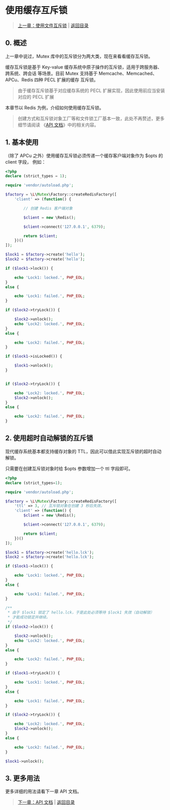 # 使用缓存互斥锁

> [上一章：使用文件互斥锁](./01-use-file-mutex.md) | [返回目录](./index.md)

## 0. 概述

上一章中说过，Mutex 库中的互斥锁分为两大类，现在来看看缓存互斥锁。

缓存互斥锁是基于 Key-value 缓存系统中原子操作的互斥锁，适用于跨服务器、跨系统、跨会话
等场景。目前 Mutex 支持基于 Memcache、Memcached、APCu、Redis 四种 PECL 扩展的缓存
互斥锁。

> 由于缓存互斥锁基于对应缓存系统的 PECL 扩展实现，因此使用前应当安装对应的 PECL 扩展

本章节以 Redis 为例，介绍如何使用缓存互斥锁。

> 创建方式和互斥锁对象工厂等和文件锁工厂基本一致，此处不再赘述，更多细节请阅读
《[API 文档](./03-api-references.md)》中的相关内容。

## 1. 基本使用

（除了 APCu 之外）使用缓存互斥锁必须传递一个缓存客户端对象作为 $opts 的 client 字段，
例如：

```php
<?php
declare (strict_types = 1);

require 'vendor/autoload.php';

$factory = \L\Mutex\Factory::createRedisFactory([
    'client' => (function() {

        // 创建 Redis 客户端对象

        $client = new \Redis();

        $client->connect('127.0.0.1', 6379);

        return $client;
    })()
]);

$lock1 = $factory->create('hello');
$lock2 = $factory->create('hello');

if ($lock1->lock()) {

    echo 'Lock1: locked.', PHP_EOL;
}
else {

    echo 'Lock1: failed.', PHP_EOL;
}

if ($lock2->tryLock()) {

    $lock2->unlock();
    echo 'Lock2: locked.', PHP_EOL;
}
else {

    echo 'Lock2: failed.', PHP_EOL;
}

if ($lock1->isLocked()) {

    $lock1->unlock();
}


if ($lock2->tryLock()) {

    echo 'Lock2: locked.', PHP_EOL;
    $lock2->unlock();
}
else {

    echo 'Lock2: failed.', PHP_EOL;
}
```

## 2. 使用超时自动解锁的互斥锁

现代缓存系统基本都支持缓存对象的 TTL，因此可以借此实现互斥锁的超时自动解锁。

只需要在创建互斥锁对象时给 $opts 参数增加一个 ttl 字段即可。

```php
<?php
declare (strict_types=1);

require 'vendor/autoload.php';

$factory = \L\Mutex\Factory::createRedisFactory([
    'ttl' => 3, // 互斥锁对象在创建 3 秒后失效。
    'client' => (function() {
        $client = new \Redis();

        $client->connect('127.0.0.1', 6379);

        return $client;
    })()
]);

$lock1 = $factory->create('hello.lck');
$lock2 = $factory->create('hello.lck');

if ($lock1->lock()) {

    echo 'Lock1: locked.', PHP_EOL;
}
else {

    echo 'Lock1: failed.', PHP_EOL;
}

/**
 * 由于 $lock1 锁定了 hello.lck，于是此处必须等待 $lock1 失效（自动解锁）
 * 才能成功锁定并继续。
 */
if ($lock2->lock()) {

    $lock2->unlock();
    echo 'Lock2: locked.', PHP_EOL;
}
else {

    echo 'Lock2: failed.', PHP_EOL;
}

if ($lock1->tryLock()) {

    echo 'Lock1: locked.', PHP_EOL;
}
else {

    echo 'Lock1: failed.', PHP_EOL;
}

if ($lock2->tryLock()) {

    echo 'Lock2: locked.', PHP_EOL;
    $lock2->unlock();
}
else {

    echo 'Lock2: failed.', PHP_EOL;
}

$lock1->unlock();

```

## 3. 更多用法

更多详细的用法请看下一章 API 文档。

> [下一章：API 文档](./03-api-references.md) | [返回目录](./index.md)
